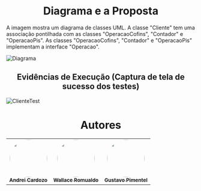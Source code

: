 <h1 align="center">Diagrama e a Proposta</h1>

A imagem mostra um diagrama de classes UML. A classe "Cliente" tem uma associação pontilhada com as classes "OperacaoCofins", "Contador" e "OperacaoPis". As classes "OperacaoCofins", "Contador" e "OperacaoPis" implementam a interface "Operacao".

![](./docs/diagram.jpg?raw=true "Diagrama")


<h2 align="center">Evidências de Execução (Captura de tela de sucesso dos testes)</h2>

![ClienteTest](https://github.com/WallaceRomualdoJF/Aula_Padrao_Projeto/assets/67652151/c377ec18-cc79-4239-88e2-4a6a4d79e04f)


<h1 align="center">Autores</h1>

<table align="center">
  <tr>
    <td align="center">
      <a href="https://github.com/AndreiCardozo">
        <img style="border-radius: 50%;" src="https://avatars.githubusercontent.com/u/67652151?v=4" width="100px;" alt=""/><br/><sub><b>Andrei Cardozo</b></sub>
      </a> <br/>
      <a href="https://github.com/AndreiCardozo" title="Andrei Cardozo"></a>
    </td>
      <td align="center">
      <a href="https://github.com/WallaceRomualdoJF">
        <img style="border-radius: 50%;" src="https://avatars.githubusercontent.com/u/67033167?v=4" width="100px;" alt=""/><br/><sub><b>Wallace Romualdo</b></sub>
      </a> <br/>
      <a href="https://github.com/WallaceRomualdoJF" title="Wallace Romualdo"></a>
    </td>
      <td align="center">
      <a href="https://github.com/Gpimentel7">
        <img style="border-radius: 50%;" src="https://avatars.githubusercontent.com/u/50156614?v=4" width="100px;" alt=""/><br/><sub><b>Gustavo Pimentel</b></sub>
      </a> <br/>
      <a href="https://github.com/Gpimentel7" title="Gustavo Pimentel"></a>
    </td>
</table>
